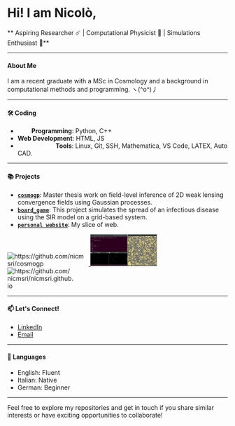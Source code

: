 # Hi! I am Nicolò,

** Aspiring Researcher ☄️ | Computational Physicist :apple: | Simulations Enthusiast :floppy_disk:**

---

#### About Me
I am a recent graduate with a MSc in Cosmology and a background in computational methods and programming. ヽ(^o^)丿

---

#### 🛠️ Coding
- &nbsp;&nbsp;&nbsp;&nbsp;&nbsp;&nbsp;&nbsp;&nbsp;**Programming**: Python, C++
- **Web Development**: HTML, JS
- &nbsp;&nbsp;&nbsp;&nbsp;&nbsp;&nbsp;&nbsp;&nbsp;&nbsp;&nbsp;&nbsp;&nbsp;&nbsp;&nbsp;&nbsp;&nbsp;&nbsp;&nbsp;&nbsp;&nbsp;&nbsp;&nbsp;**Tools**: Linux, Git, SSH, Mathematica, VS Code, LATEX, Auto CAD.

---

#### 📚 Projects
- [**`cosmogp`**](https://github.com/nicmsri/cosmogp): Master thesis work on field-level inference of 2D weak lensing convergence fields using Gaussian processes.
- [**`board_game`**](https://github.com/nicmsri/board_game): This project simulates the spread of an infectious disease using the SIR model on a grid-based system.
- [**`personal website`**](https://nicmsri.github.io): My slice of web.

<p>
  <a href="https://github.com/nicmsri/cosmogp" target="_blank">
    <img src="https://github.com/nicmsri/cosmogp/blob/main/tutorial_screenshot.png" alt="https://github.com/nicmsri/cosmogp" width="35%" style="display:inline-block; height:auto; margin-right:10px;" />
  </a>
  <a href="https://github.com/nicmsri/board_game" target="_blank">
  <img src="https://github.com/nicmsri/board_game/blob/master/screenshots/option_r.png" alt="https://github.com/nicmsri/board_game" width="30%" style="display:inline-block; height:auto; margin-right:10px;" />
  </a>
  <a href="https://github.com/nicmsri/nicmsri.github.io" target="_blank">
  <img src="https://github.com/nicmsri/nicmsri.github.io/blob/main/website_screenshot.png" alt="https://github.com/nicmsri/nicmsri.github.io" width="30%" style="display:inline-block; height:auto;" />
  </a>
</p>


---

#### 📫 Let's Connect!
- [LinkedIn](https://www.linkedin.com/in/nicmsri)
- [Email](mailto:nmassari@student.ethz.ch)

---

#### 💬 Languages
- English: Fluent
- Italian: Native
- German: Beginner

---

Feel free to explore my repositories and get in touch if you share similar interests or have exciting opportunities to collaborate!
